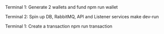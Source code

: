 Terminal 1:
Generate 2 wallets and fund
    npm run wallet

Terminal 2:
Spin up DB, RabbitMQ, API and Listener services
    make dev-run

Terminal 1:
Create a transaction
    npm run transaction

